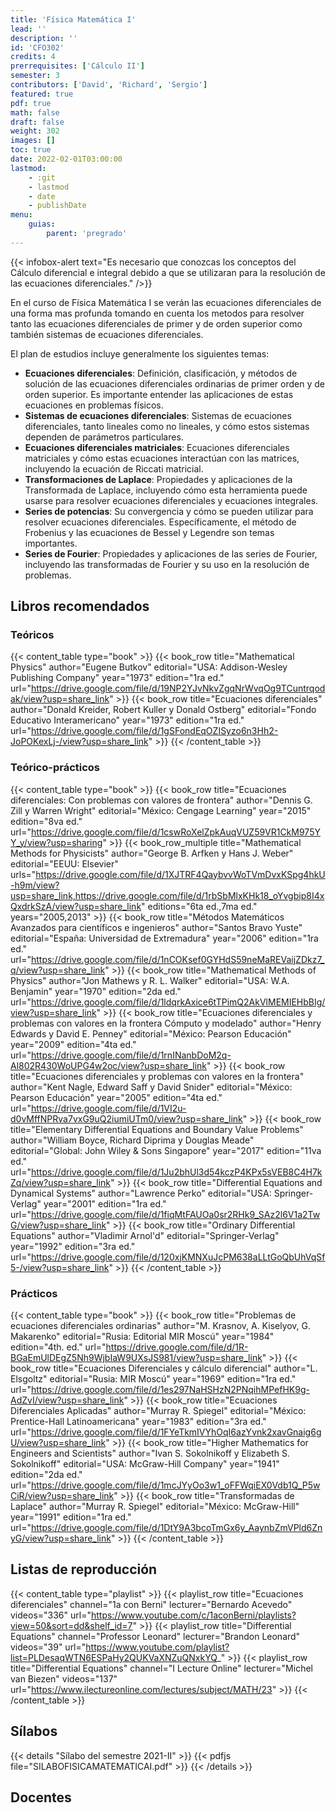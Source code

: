 ```yaml
---
title: 'Física Matemática I'
lead: ''
description: ''
id: 'CFO302'
credits: 4
prerrequisites: ['Cálculo II']
semester: 3
contributors: ['David', 'Richard', 'Sergio']
featured: true
pdf: true
math: false
draft: false
weight: 302
images: []
toc: true
date: 2022-02-01T03:00:00
lastmod:
    - :git
    - lastmod
    - date
    - publishDate
menu:
    guias:
        parent: 'pregrado'
---
```


{{< infobox-alert text="Es necesario que conozcas los conceptos del Cálculo diferencial e integral debido a que se utilizaran para la resolución de las ecuaciones diferenciales." />}}

En el curso de Física Matemática I se verán las ecuaciones diferenciales de una forma mas profunda tomando en cuenta los metodos para resolver tanto las ecuaciones diferenciales de primer y de orden superior como también sistemas de ecuaciones diferenciales.

El plan de estudios incluye generalmente los siguientes temas:

-   **Ecuaciones diferenciales**: Definición, clasificación, y métodos de solución de las ecuaciones diferenciales ordinarias de primer orden y de orden superior. Es importante entender las aplicaciones de estas ecuaciones en problemas físicos.
-   **Sistemas de ecuaciones diferenciales**: Sistemas de ecuaciones diferenciales, tanto lineales como no lineales, y cómo estos sistemas dependen de parámetros particulares.
-   **Ecuaciones diferenciales matriciales**: Ecuaciones diferenciales matriciales y cómo estas ecuaciones interactúan con las matrices, incluyendo la ecuación de Riccati matricial.
-   **Transformaciones de Laplace**: Propiedades y aplicaciones de la Transformada de Laplace, incluyendo cómo esta herramienta puede usarse para resolver ecuaciones diferenciales y ecuaciones integrales.
-   **Series de potencias**: Su convergencia y cómo se pueden utilizar para resolver ecuaciones diferenciales. Específicamente, el método de Frobenius y las ecuaciones de Bessel y Legendre son temas importantes.
-   **Series de Fourier**: Propiedades y aplicaciones de las series de Fourier, incluyendo las transformadas de Fourier y su uso en la resolución de problemas.

## Libros recomendados

### Teóricos

{{< content_table type="book" >}} {{< book_row title="Mathematical Physics" author="Eugene Butkov" editorial="USA: Addison-Wesley Publishing Company" year="1973" edition="1ra ed." url="https://drive.google.com/file/d/19NP2YJvNkvZgqNrWvqOg9TCuntrqodak/view?usp=share_link" >}} {{< book_row title="Ecuaciones diferenciales" author="Donald Kreider, Robert Kuller y Donald Ostberg" editorial="Fondo Educativo Interamericano" year="1973" edition="1ra ed." url="https://drive.google.com/file/d/1gSFondEqOZISyzo6n3Hh2-JoPOKexLj-/view?usp=share_link" >}} {{< /content_table >}}

### Teórico-prácticos

{{< content_table type="book" >}} {{< book_row title="Ecuaciones diferenciales: Con problemas con valores de frontera" author="Dennis G. Zill y Warren Wright" editorial="México: Cengage Learning" year="2015" edition="8va ed." url="https://drive.google.com/file/d/1cswRoXelZpkAuqVUZ59VR1CkM975YY_y/view?usp=sharing" >}} {{< book_row_multiple title="Mathematical Methods for Physicists" author="George B. Arfken y Hans J. Weber" editorial="EEUU: Elsevier" urls="https://drive.google.com/file/d/1XJTRF4QaybvvWoTVmDvxKSpg4hkU-h9m/view?usp=share_link,https://drive.google.com/file/d/1rbSbMlxKHk18_oYvgbip8I4xQxdrkSzA/view?usp=share_link" editions="6ta ed.,7ma ed." years="2005,2013" >}} {{< book_row title="Métodos Matemáticos Avanzados para científicos e ingenieros" author="Santos Bravo Yuste" editorial="España: Universidad de Extremadura" year="2006" edition="1ra ed." url="https://drive.google.com/file/d/1nCOKsef0GYHdS59neMaREVaijZDkz7_q/view?usp=share_link" >}} {{< book_row title="Mathematical Methods of Physics" author="Jon Mathews y R. L. Walker" editorial="USA: W.A. Benjamin" year="1970" edition="2da ed." url="https://drive.google.com/file/d/1ldqrkAxice6tTPimQ2AkVlMEMIEHbBIg/view?usp=share_link" >}} {{< book_row title="Ecuaciones diferenciales y problemas con valores en la frontera Cómputo y modelado" author="Henry Edwards y David E. Penney" editorial="México: Pearson Educación" year="2009" edition="4ta ed." url="https://drive.google.com/file/d/1rnINanbDoM2q-Al802R430WoUPG4w2oc/view?usp=share_link" >}} {{< book_row title="Ecuaciones diferenciales y problemas con valores en la frontera" author="Kent Nagle, Edward Saff y David Snider" editorial="México: Pearson Educación" year="2005" edition="4ta ed." url="https://drive.google.com/file/d/1VI2u-d0vMffNPRva7vxG9uQ2iumiUTm0/view?usp=share_link" >}} {{< book_row title="Elementary Differential Equations and Boundary Value Problems" author="William Boyce, Richard Diprima y Douglas Meade" editorial="Global: John Wiley & Sons Singapore" year="2017" edition="11va ed." url="https://drive.google.com/file/d/1Ju2bhUl3d54kczP4KPx5sVEB8C4H7kZq/view?usp=share_link" >}} {{< book_row title="Differential Equations and Dynamical Systems" author="Lawrence Perko" editorial="USA: Springer-Verlag" year="2001" edition="1ra ed." url="https://drive.google.com/file/d/1fiqMtFAUOa0sr2RHk9_SAz2l6V1a2TwG/view?usp=share_link" >}} {{< book_row title="Ordinary Differential Equations" author="Vladimir Arnol'd" editorial="Springer-Verlag" year="1992" edition="3ra ed." url="https://drive.google.com/file/d/120xjKMNXuJcPM638aLLtGoQbUhVqSf5-/view?usp=share_link" >}} {{< /content_table >}}

### Prácticos

{{< content_table type="book" >}} {{< book_row title="Problemas de ecuaciones diferenciales ordinarias" author="M. Krasnov, A. Kiselyov, G. Makarenko" editorial="Rusia: Editorial MIR Moscú" year="1984" edition="4th. ed." url="https://drive.google.com/file/d/1R-BGaEmUlDEgZ5Nh9WjbIaW9UXsJS981/view?usp=share_link" >}} {{< book_row title="Ecuaciones Diferenciales y cálculo diferencial" author="L. Elsgoltz" editorial="Rusia: MIR Moscú" year="1969" edition="1ra ed." url="https://drive.google.com/file/d/1es297NaHSHzN2PNqihMPefHK9g-AdZvI/view?usp=share_link" >}} {{< book_row title="Ecuaciones Diferenciales Aplicadas" author="Murray R. Spiegel" editorial="México: Prentice-Hall Latinoamericana" year="1983" edition="3ra ed." url="https://drive.google.com/file/d/1FYeTkmIVYhOqI6azYvnk2xavGnaig6gU/view?usp=share_link" >}} {{< book_row title="Higher Mathematics for Engineers and Scientists" author="Ivan S. Sokolnikoff y Elizabeth S. Sokolnikoff" editorial="USA: McGraw-Hill Company" year="1941" edition="2da ed." url="https://drive.google.com/file/d/1mcJYyOo3w1_oFFWqiEX0Vdb1Q_P5wCiR/view?usp=share_link" >}} {{< book_row title="Transformadas de Laplace" author="Murray R. Spiegel" editorial="México: McGraw-Hill" year="1991" edition="1ra ed." url="https://drive.google.com/file/d/1DtY9A3bcoTmGx6y_AaynbZmVPld6ZnyG/view?usp=share_link" >}} {{< /content_table >}}

## Listas de reproducción

{{< content_table type="playlist" >}} {{< playlist_row title="Ecuaciones diferenciales" channel="1a con Berni" lecturer="Bernardo Acevedo" videos="336" url="https://www.youtube.com/c/1aconBerni/playlists?view=50&sort=dd&shelf_id=7" >}} {{< playlist_row title="Differential Equations" channel="Professor Leonard" lecturer="Brandon Leonard" videos="39" url="https://www.youtube.com/playlist?list=PLDesaqWTN6ESPaHy2QUKVaXNZuQNxkYQ_" >}} {{< playlist_row title="Differential Equations" channel="I Lecture Online" lecturer="Michel van Biezen" videos="137" url="https://www.ilectureonline.com/lectures/subject/MATH/23" >}} {{< /content_table >}}

## Sílabos

{{< details "Sílabo del semestre 2021-II" >}} {{< pdfjs file="SILABOFISICAMATEMATICAI.pdf" >}} {{< /details >}}

## Docentes
